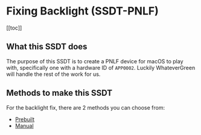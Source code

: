 # Fixing Backlight (SSDT-PNLF)

[[toc]]

## What this SSDT does

The purpose of this SSDT is to create a PNLF device for macOS to play with, specifically one with a hardware ID of `APP0002`. Luckily WhateverGreen will handle the rest of the work for us.

## Methods to make this SSDT

For the backlight fix, there are 2 methods you can choose from:

* [Prebuilt](/Laptops/backlight-methods/prebuilt.md)
* [Manual](/Laptops/backlight-methods/manual.md)
